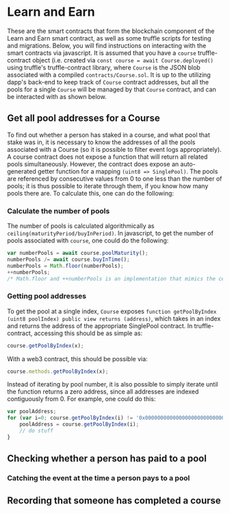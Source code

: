 # Learn and Earn
These are the smart contracts that form the blockchain component of the Learn and Earn smart contract, as well as some truffle scripts for testing and migrations. Below, you will find instructions on interacting with the smart contracts via javascript.
It is assumed that you have a `course` truffle-contract object (i.e. created via `const course = await Course.deployed()` using truffle's truffle-contract library, where `Course` is the JSON blob associated with a compiled `contracts/Course.sol`.
It is up to the utilizing dapp's back-end to keep track of `Course` contract addresses, but all the pools for a single `Course` will be managed by that `Course` contract, and can be interacted with as shown below.

## Get all pool addresses for a Course
To find out whether a person has staked in a course, and what pool that stake was in, it is necessary to know the addresses of all the pools associated with a Course (so it is possible to filter event logs appropriately). A course contract does not expose a function that will return all related pools simultaneously. However, the contract does expose an auto-generated getter function for a mapping `(uint8 => SinglePool)`. The pools are referenced by consecutive values from 0 to one less than the number of pools; it is thus possible to iterate through them, if you know how many pools there are. To calculate this, one can do the following:

### Calculate the number of pools
The number of pools is calculated algorithmically as `ceiling(maturityPeriod/buyInPeriod)`. In javascript, to get the number of pools associated with `course`, one could do the following:

```javascript
var numberPools = await course.poolMaturity();
numberPools /= await course.buyInTime();
numberPools = Math.floor(numberPools);
++numberPools; 
/* Math.floor and ++numberPools is an implementation that mimics the ceiling() logical function, while ensuring that even in the case of the maturityPeriod being divisible by the buyInPeriod, the number of pools is one greater than the result of that division, because this a) is constistent with what the smart contract does, and b) ensures that there is always a window within which the the the buy-in period of any pool can end safely. */
```

### Getting pool addresses
To get the pool at a single index, `Course` exposes `function getPoolByIndex (uint8 poolIndex) public view returns (address)`, which takes in an index and returns the address of the appropriate SinglePool contract. In truffle-contract, accessing this should be as simple as:
```javascript
course.getPoolByIndex(x);
```
With a web3 contract, this should be possible via:
```javascript
course.methods.getPoolByIndex(x);
```
Instead of iterating by pool number, it is also possible to simply iterate until the function returns a zero address, since all addresses are indexed contiguously from 0. For example, one could do this:
```javascript
var poolAddress;
for (var i=0; course.getPoolByIndex(i) != '0x0000000000000000000000000000000000000000'; ++i) {
	poolAddress = course.getPoolByIndex(i);
	// do stuff
}
```
## Checking whether a person has paid to a pool
### Catching the event at the time a person pays to a pool
## Recording that someone has completed a course
